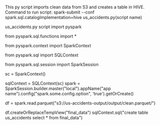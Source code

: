 This py script imports clean data from S3 and creates a table in HIVE.
Command to run script:
spark-submit --conf spark.sql.catalogImplementation=hive us_accidents.py(script name)

us_accidents.py script
import pyspark

from pyspark.sql.functions import *

from pyspark.context import SparkContext

from pyspark.sql import SQLContext

from pyspark.sql.session import SparkSession

sc = SparkContext()

sqlContext = SQLContext(sc) spark = SparkSession.builder.master("local").appName("app name").config("spark.some.config.option", 'true').getOrCreate()

df = spark.read.parquet("s3://us-accidents-output/output/clean.parquet/")

df.createOrReplaceTempView("final_data") sqlContext.sql("create table us_accidents select * from final_data")
